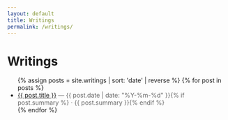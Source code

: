 ```yaml
---
layout: default
title: Writings
permalink: /writings/
---
```


# Writings

<ul>
{% assign posts = site.writings | sort: 'date' | reverse %}
{% for post in posts %}
  <li>
    <a href="{{ post.url | relative_url }}">{{ post.title }}</a>
    <span style="color:#666"> — {{ post.date | date: "%Y-%m-%d" }}{% if post.summary %} · {{ post.summary }}{% endif %}</span>
  </li>
{% endfor %}
</ul>


